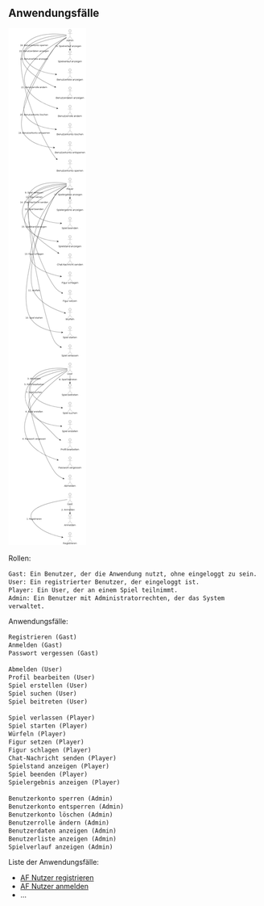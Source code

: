 ## Anwendungsfälle 

![06_00 Anwendungsfalldiagramm](06_00_Anwendungsfalldiagramm.png)

Rollen:

    Gast: Ein Benutzer, der die Anwendung nutzt, ohne eingeloggt zu sein.
    User: Ein registrierter Benutzer, der eingeloggt ist.
    Player: Ein User, der an einem Spiel teilnimmt.
    Admin: Ein Benutzer mit Administratorrechten, der das System verwaltet.

Anwendungsfälle:

    Registrieren (Gast)
    Anmelden (Gast)
    Passwort vergessen (Gast)

    Abmelden (User)
    Profil bearbeiten (User)
    Spiel erstellen (User)
    Spiel suchen (User)
    Spiel beitreten (User)

    Spiel verlassen (Player)
    Spiel starten (Player)
    Würfeln (Player)
    Figur setzen (Player)
    Figur schlagen (Player)
    Chat-Nachricht senden (Player)
    Spielstand anzeigen (Player)
    Spiel beenden (Player)
    Spielergebnis anzeigen (Player)

    Benutzerkonto sperren (Admin)
    Benutzerkonto entsperren (Admin)
    Benutzerkonto löschen (Admin)
    Benutzerrolle ändern (Admin)
    Benutzerdaten anzeigen (Admin)
    Benutzerliste anzeigen (Admin)
    Spielverlauf anzeigen (Admin)


Liste der Anwendungsfälle:  

- [AF Nutzer registrieren](06_01_AF_NutzerRegistrieren.md)
- [AF Nutzer anmelden](06_02_AF_NutzerAnmelden.md)
- ...
